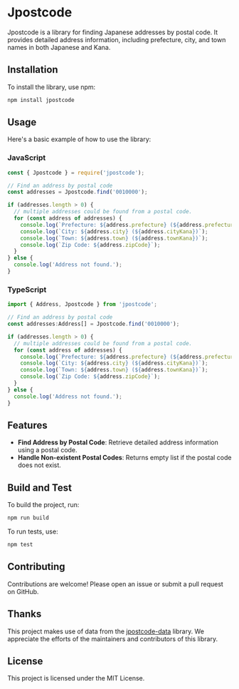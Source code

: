 # Jpostcode

Jpostcode is a library for finding Japanese addresses by postal code. It provides detailed address information, including prefecture, city, and town names in both Japanese and Kana.

## Installation

To install the library, use npm:

```bash
npm install jpostcode
```

## Usage

Here's a basic example of how to use the library:

### JavaScript

```javascript
const { Jpostcode } = require('jpostcode');

// Find an address by postal code
const addresses = Jpostcode.find('0010000');

if (addresses.length > 0) {
  // multiple addresses could be found from a postal code.
  for (const address of addresses) {
    console.log(`Prefecture: ${address.prefecture} (${address.prefectureKana})`);
    console.log(`City: ${address.city} (${address.cityKana})`);
    console.log(`Town: ${address.town} (${address.townKana})`);
    console.log(`Zip Code: ${address.zipCode}`);
  }
} else {
  console.log('Address not found.');
}
```

### TypeScript

```typescript
import { Address, Jpostcode } from 'jpostcode';

// Find an address by postal code
const addresses:Address[] = Jpostcode.find('0010000');

if (addresses.length > 0) {
  // multiple addresses could be found from a postal code.
  for (const address of addresses) {
    console.log(`Prefecture: ${address.prefecture} (${address.prefectureKana})`);
    console.log(`City: ${address.city} (${address.cityKana})`);
    console.log(`Town: ${address.town} (${address.townKana})`);
    console.log(`Zip Code: ${address.zipCode}`);
  }
} else {
  console.log('Address not found.');
}
```

## Features

- **Find Address by Postal Code**: Retrieve detailed address information using a postal code.
- **Handle Non-existent Postal Codes**: Returns empty list if the postal code does not exist.

## Build and Test

To build the project, run:

```bash
npm run build
```

To run tests, use:

```bash
npm test
```

## Contributing

Contributions are welcome! Please open an issue or submit a pull request on GitHub.

## Thanks

This project makes use of data from the [jpostcode-data](https://github.com/kufu/jpostcode-data) library. We appreciate the efforts of the maintainers and contributors of this library.

## License

This project is licensed under the MIT License.
